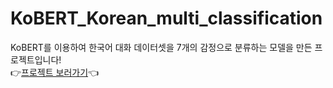 # KoBERT_Korean_multi_classification
KoBERT를 이용하여 한국어 대화 데이터셋을 7개의 감정으로 분류하는 모델을 만든 프로젝트입니다!
<br>
👉[프로젝트 보러가기](https://velog.io/@seolini43/KOBERT%EB%A1%9C-%EB%8B%A4%EC%A4%91-%EB%B6%84%EB%A5%98-%EB%AA%A8%EB%8D%B8-%EB%A7%8C%EB%93%A4%EA%B8%B0-%ED%8C%8C%EC%9D%B4%EC%8D%ACColab)👈
